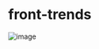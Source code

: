 # front-trends
![image](https://github.com/user-attachments/assets/bea3bbeb-38b5-46f8-8522-9cea02f5b6d6)
